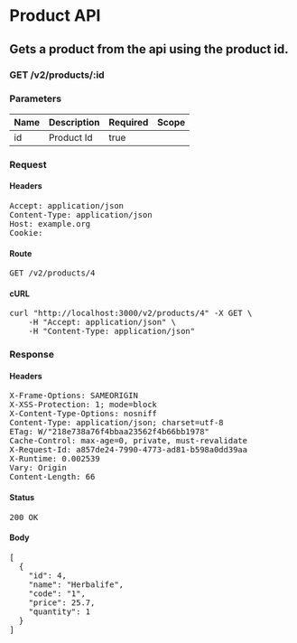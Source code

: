# Product API

## Gets a product from the api using the product id.

### GET /v2/products/:id

### Parameters

| Name | Description | Required | Scope |
|------|-------------|----------|-------|
| id | Product Id | true |  |

### Request

#### Headers

<pre>Accept: application/json
Content-Type: application/json
Host: example.org
Cookie: </pre>

#### Route

<pre>GET /v2/products/4</pre>

#### cURL

<pre class="request">curl &quot;http://localhost:3000/v2/products/4&quot; -X GET \
	-H &quot;Accept: application/json&quot; \
	-H &quot;Content-Type: application/json&quot;</pre>

### Response

#### Headers

<pre>X-Frame-Options: SAMEORIGIN
X-XSS-Protection: 1; mode=block
X-Content-Type-Options: nosniff
Content-Type: application/json; charset=utf-8
ETag: W/&quot;218e738a76f4bbaa23562f4b66bb1978&quot;
Cache-Control: max-age=0, private, must-revalidate
X-Request-Id: a857de24-7990-4773-ad81-b598a0dd39aa
X-Runtime: 0.002539
Vary: Origin
Content-Length: 66</pre>

#### Status

<pre>200 OK</pre>

#### Body

<pre>[
  {
    "id": 4,
    "name": "Herbalife",
    "code": "1",
    "price": 25.7,
    "quantity": 1
  }
]</pre>
